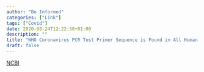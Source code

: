 ```yaml
---
author: "Be Informed"
categories: ["Link"]
tags: ["Covid"]
date: 2020-08-24T12:22:58+01:00
description: ""
title: "WHO Coronavirus PCR Test Primer Sequence is Found in All Human DNA"
draft: false
---
```


[NCBI](https://www.ncbi.nlm.nih.gov/nucleotide/NC_000008.11?report=genbank&log$=nuclalign&from=63648346&to=63648363)